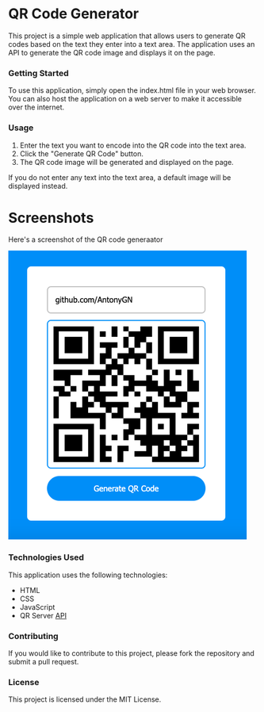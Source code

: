 # QR Code Generator
This project is a simple web application that allows users to generate QR codes based on the text they enter into a text area. The application uses an API to generate the QR code image and displays it on the page.

### Getting Started
To use this application, simply open the index.html file in your web browser. You can also host the application on a web server to make it accessible over the internet.

### Usage
1. Enter the text you want to encode into the QR code into the text area.
2. Click the "Generate QR Code" button.
3. The QR code image will be generated and displayed on the page.

If you do not enter any text into the text area, a default image will be displayed instead.

# Screenshots
Here's a screenshot of the QR code generaator
<p align="justified">
  <img width="" height="" src="https://github.com/AntonyGN/Qr_code-generator/blob/main/img.png">
</p>

### Technologies Used
This application uses the following technologies:

- HTML
- CSS
- JavaScript
- QR Server [API](https://api.qrserver.com/v1/create-qr-code/)

### Contributing
If you would like to contribute to this project, please fork the repository and submit a pull request.

### License
This project is licensed under the MIT License. 
